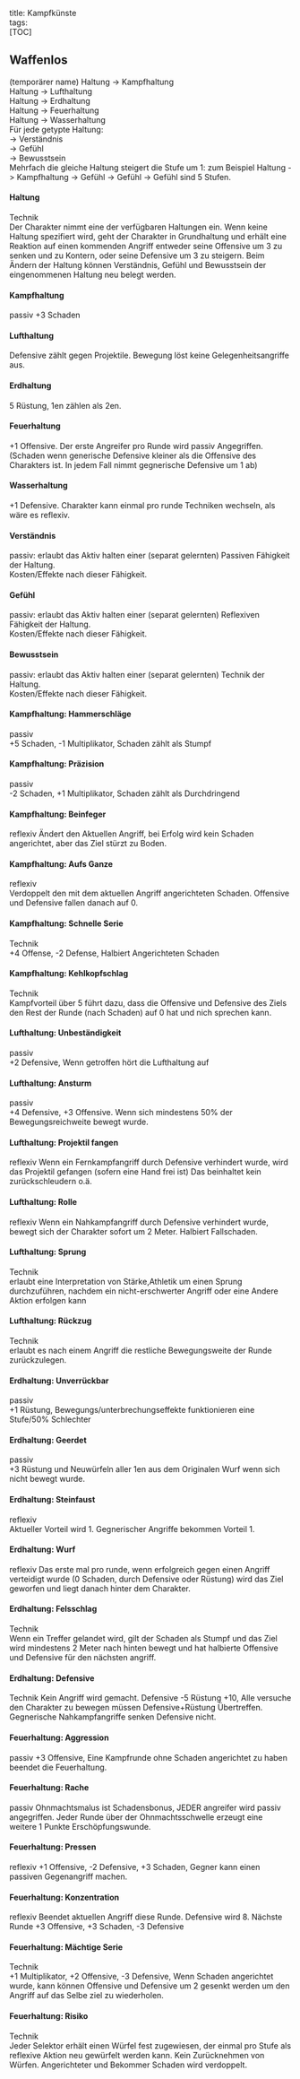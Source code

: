 title: Kampfkünste  
tags:   
[TOC]  

## Waffenlos
(temporärer name)
Haltung -> Kampfhaltung  
Haltung -> Lufthaltung  
Haltung -> Erdhaltung  
Haltung -> Feuerhaltung  
Haltung -> Wasserhaltung  
Für jede getypte Haltung:  
-> Verständnis  
-> Gefühl  
-> Bewusstsein  
Mehrfach die gleiche Haltung steigert die Stufe um 1: zum Beispiel Haltung -> Kampfhaltung -> Gefühl -> Gefühl -> Gefühl sind 5 Stufen.  
#### Haltung
Technik  
Der Charakter nimmt eine der verfügbaren Haltungen ein. Wenn keine Haltung spezifiert wird, geht der Charakter in Grundhaltung und erhält eine Reaktion auf einen kommenden Angriff entweder seine Offensive um 3 zu senken und zu Kontern, oder seine Defensive um 3 zu steigern. Beim Ändern der Haltung können Verständnis, Gefühl und Bewusstsein der eingenommenen Haltung neu belegt werden.

#### Kampfhaltung  
passiv
+3 Schaden
#### Lufthaltung  
Defensive zählt gegen Projektile. Bewegung löst keine Gelegenheitsangriffe aus.
#### Erdhaltung  
5 Rüstung, 1en zählen als 2en.
#### Feuerhaltung  
+1 Offensive. Der erste Angreifer pro Runde wird passiv Angegriffen. (Schaden wenn generische Defensive kleiner als die Offensive des Charakters ist. In jedem Fall nimmt gegnerische Defensive um 1 ab)  
#### Wasserhaltung  
+1 Defensive. Charakter kann einmal pro runde Techniken wechseln, als wäre es reflexiv.


#### Verständnis
passiv: erlaubt das Aktiv halten einer (separat gelernten) Passiven Fähigkeit der Haltung.   
Kosten/Effekte nach dieser Fähigkeit.

#### Gefühl
passiv: erlaubt das Aktiv halten einer (separat gelernten) Reflexiven Fähigkeit der Haltung.   
Kosten/Effekte nach dieser Fähigkeit.

#### Bewusstsein
passiv: erlaubt das Aktiv halten einer (separat gelernten) Technik der Haltung.   
Kosten/Effekte nach dieser Fähigkeit.

#### Kampfhaltung: Hammerschläge
passiv  
+5 Schaden, -1 Multiplikator, Schaden zählt als Stumpf 

#### Kampfhaltung: Präzision
passiv  
-2 Schaden, +1 Multiplikator, Schaden zählt als Durchdringend

#### Kampfhaltung: Beinfeger
reflexiv
Ändert den Aktuellen Angriff, bei Erfolg wird kein Schaden angerichtet, aber das Ziel stürzt zu Boden.  

#### Kampfhaltung: Aufs Ganze
reflexiv  
Verdoppelt den mit dem aktuellen Angriff angerichteten Schaden. Offensive und Defensive fallen danach auf 0.

#### Kampfhaltung: Schnelle Serie
Technik  
+4 Offense, -2 Defense, Halbiert Angerichteten Schaden

#### Kampfhaltung: Kehlkopfschlag
Technik  
Kampfvorteil über 5 führt dazu, dass die Offensive und Defensive des Ziels den Rest der Runde (nach Schaden) auf 0 hat und nich sprechen kann.

#### Lufthaltung: Unbeständigkeit
passiv  
+2 Defensive, Wenn getroffen hört die Lufthaltung auf

#### Lufthaltung: Ansturm
passiv  
+4 Defensive, +3 Offensive. Wenn sich mindestens 50% der Bewegungsreichweite bewegt wurde.

#### Lufthaltung: Projektil fangen
reflexiv
Wenn ein Fernkampfangriff durch Defensive verhindert wurde, wird das Projektil gefangen (sofern eine Hand frei ist) Das beinhaltet kein zurückschleudern o.ä.

#### Lufthaltung: Rolle
reflexiv
Wenn ein Nahkampfangriff durch Defensive verhindert wurde, bewegt sich der Charakter sofort um 2 Meter. Halbiert Fallschaden.

#### Lufthaltung: Sprung
Technik   
erlaubt eine Interpretation von Stärke,Athletik um einen Sprung durchzuführen, nachdem ein nicht-erschwerter Angriff oder eine Andere Aktion erfolgen kann  

#### Lufthaltung: Rückzug
Technik  
erlaubt es nach einem Angriff die restliche Bewegungsweite der Runde zurückzulegen.


#### Erdhaltung: Unverrückbar
passiv  
+1 Rüstung, Bewegungs/unterbrechungseffekte funktionieren eine Stufe/50% Schlechter

#### Erdhaltung: Geerdet
passiv   
+3 Rüstung und Neuwürfeln aller 1en aus dem Originalen Wurf wenn sich nicht bewegt wurde.

#### Erdhaltung: Steinfaust
reflexiv  
Aktueller Vorteil wird 1. Gegnerischer Angriffe bekommen Vorteil 1.

#### Erdhaltung: Wurf
reflexiv
Das erste mal pro runde, wenn erfolgreich gegen einen Angriff verteidigt wurde (0 Schaden, durch Defensive oder Rüstung) wird das Ziel geworfen und liegt danach hinter dem Charakter.

#### Erdhaltung: Felsschlag
Technik  
Wenn ein Treffer gelandet wird, gilt der Schaden als Stumpf und das Ziel wird mindestens 2 Meter nach hinten bewegt und hat halbierte Offensive und Defensive für den nächsten angriff. 

#### Erdhaltung: Defensive
Technik
Kein Angriff wird gemacht. Defensive -5 Rüstung +10, Alle versuche den Charakter zu bewegen müssen Defensive+Rüstung Übertreffen. Gegnerische Nahkampfangriffe senken Defensive nicht.


#### Feuerhaltung: Aggression
passiv
+3 Offensive, Eine Kampfrunde ohne Schaden angerichtet zu haben beendet die Feuerhaltung.

#### Feuerhaltung: Rache
passiv
Ohnmachtsmalus ist Schadensbonus, JEDER angreifer wird passiv angegriffen. Jeder Runde über der Ohnmachtsschwelle erzeugt eine weitere 1 Punkte Erschöpfungswunde.

#### Feuerhaltung: Pressen
reflexiv
+1 Offensive, -2 Defensive, +3 Schaden, Gegner kann einen passiven Gegenangriff machen.

#### Feuerhaltung: Konzentration
reflexiv
Beendet aktuellen Angriff diese Runde. Defensive wird 8. Nächste Runde +3 Offensive, +3 Schaden, -3 Defensive

#### Feuerhaltung: Mächtige Serie
Technik  
+1 Multiplikator, +2 Offensive, -3 Defensive, Wenn Schaden angerichtet wurde, kann können Offensive und Defensive um 2 gesenkt werden um den Angriff auf das Selbe ziel zu wiederholen.

#### Feuerhaltung: Risiko
Technik  
Jeder Selektor erhält einen Würfel fest zugewiesen, der einmal pro Stufe als reflexive Aktion neu gewürfelt werden kann. Kein Zurücknehmen von Würfen. Angerichteter und Bekommer Schaden wird verdoppelt.

